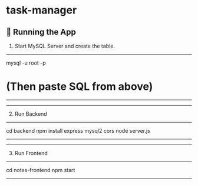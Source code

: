 # task-manager
🚀 Running the App
---------------------
1. Start MySQL Server and create the table.
---------------------
mysql -u root -p
 # (Then paste SQL from above)

***************************************************

----------------------------------------------------
2. Run Backend
----------------------------------------------------
 cd backend
 npm install express mysql2 cors
 node server.js

***************************************************

---------------------------------------------------
3. Run Frontend
---------------------------------------------------
 cd notes-frontend
 npm start
***************************************************